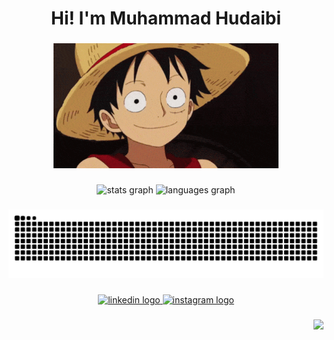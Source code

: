 <h1 align="center">Hi! I'm Muhammad Hudaibi</h1>

###

<div align="center">
  <img height="200" src="https://raw.githubusercontent.com/MuhammadHudaibi/MuhammadHudaibi/refs/heads/master/hai.gif"  />
</div>

###

<div align="center">
  <img src="https://github-readme-stats.vercel.app/api?username=MuhammadHudaibi&hide_title=false&hide_rank=false&show_icons=true&include_all_commits=true&count_private=true&disable_animations=false&theme=dracula&locale=en&hide_border=false&order=1" height="150" alt="stats graph"  />
  <img src="https://github-readme-stats.vercel.app/api/top-langs?username=MuhammadHudaibi&locale=en&hide_title=false&layout=compact&card_width=320&langs_count=4&theme=dracula&hide_border=false&order=2" height="150" alt="languages graph"  />
</div>

###

<img src="https://raw.githubusercontent.com/MuhammadHudaibi/MuhammadHudaibi/output/snake.svg" alt="Snake animation" />

###

<div align="center">
  <a href="https://www.linkedin.com/in/muhammad-hudaibi" target="_blank">
    <img src="https://raw.githubusercontent.com/maurodesouza/profile-readme-generator/master/src/assets/icons/social/linkedin/default.svg" width="52" height="40" alt="linkedin logo"  />
  </a>
  <a href="https://www.instagram.com/hudaibii/" target="_blank">
    <img src="https://raw.githubusercontent.com/maurodesouza/profile-readme-generator/master/src/assets/icons/social/instagram/default.svg" width="52" height="40" alt="instagram logo"  />
  </a>
</div>

###

<div align="right">
  <img src="https://profile-counter.glitch.me/MuhammadHudaibi/count.svg?"  />
</div>

###
